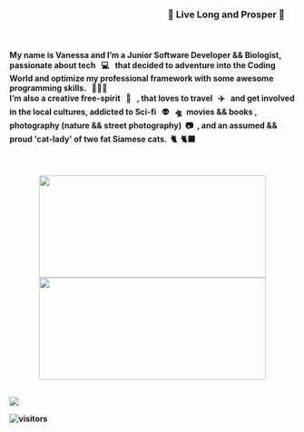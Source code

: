### &nbsp;&nbsp;&nbsp;&nbsp;&nbsp;&nbsp;&nbsp;&nbsp;&nbsp;&nbsp;&nbsp;&nbsp;&nbsp;&nbsp;&nbsp;&nbsp;&nbsp;&nbsp;&nbsp;&nbsp;&nbsp;&nbsp;&nbsp;&nbsp;&nbsp;&nbsp;&nbsp;&nbsp;&nbsp;&nbsp;&nbsp;&nbsp;&nbsp;&nbsp;&nbsp;&nbsp;&nbsp;&nbsp;&nbsp;&nbsp;&nbsp;&nbsp;&nbsp;&nbsp;&nbsp;&nbsp;&nbsp;&nbsp;&nbsp;&nbsp;&nbsp;&nbsp;&nbsp;&nbsp;&nbsp;&nbsp;&nbsp;&nbsp;&nbsp;&nbsp;&nbsp;&nbsp;&nbsp;&nbsp;&nbsp;&nbsp;&nbsp;&nbsp;&nbsp;&nbsp;&nbsp; 🖖 Live Long and Prosper 🖖
<br>


<h4> My name is Vanessa and I’m a Junior Software Developer && Biologist, passionate about tech  &nbsp; 💻 &nbsp; that decided to adventure into the Coding World and optimize my professional framework with some awesome programming skills. &nbsp; 👩🏻‍💻&nbsp;
<br>
I’m also a creative free-spirit  &nbsp; 🦄 &nbsp; , that loves to travel &nbsp;  ✈️ &nbsp; and get involved in the local cultures, addicted to Sci-fi &nbsp; 👽 &nbsp; 🛸&nbsp; movies && books , photography (nature && street photography)&nbsp; 📷 &nbsp;, and an assumed && proud 'cat-lady' of two fat Siamese cats. &nbsp;🐈&nbsp; 🐈‍⬛ <h4>
<p>
<br>

<div align="center">
  <a href="https://github.com/epicnessinha">
 <img width="400" height="180em" src="https://github-readme-stats-eight-theta.vercel.app/api?username=epicnessinha&show_icons=true&theme=algolia&include_all_commits=true&count_private=true"/>
  <img width="400" height="180em" src="https://github-readme-stats-eight-theta.vercel.app/api/top-langs/?username=epicnessinha&layout=compact&langs_count=8&theme=algolia"/>
</div>
  
  
  ##
 
<div> 
  
  <a href="https://www.linkedin.com/in/vanessabio/" target="_blank"><img src="https://img.shields.io/badge/-LinkedIn-%230077B5?style=for-the-badge&logo=linkedin&logoColor=white" target="_blank"></a> 
  
</div>


![visitors](https://visitor-badge.laobi.icu/badge?page_id=epicnessinha.epicnessinha)

<div style="display: inline_block"><br>
 

</div>

<!--
**epicnessinha/epicnessinha** is a ✨ _special_ ✨ repository because its `README.md` (this file) appears on your GitHub profile.

Here are some ideas to get you started:

- 🔭 I’m currently working on ...
- 🌱 I’m currently learning ...
- 👯 I’m looking to collaborate on ...
- 🤔 I’m looking for help with ...
- 💬 Ask me about ...
- 📫 How to reach me: 
- 😄 Pronouns: ...
- ⚡ Fun fact: ...
-->
